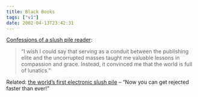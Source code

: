 ```yaml
---
title: Black Books
tags: ["v1"]
date: 2002-04-13T23:42:31
---
```


[Confessions of a slush pile reader][1]:

> &#8220;I wish I could say that serving as a conduit between the publishing elite and the uncorrupted masses taught me valuable lessons in compassion and grace. Instead, it convinced me that the world is full of lunatics.&#8221;

Related: [the world&#8217;s first electronic slush pile][2] &#8211; &#8220;Now you can get rejected faster than ever!&#8221;

[1]: http://www.salon.com/books/feature/2002/02/25/slush/ "Confessions of a slush pile reader on salon.com"
[2]: http://www.caderbooks.com/slush.html "They don't publish submissions on the site - misleading but understandable"
